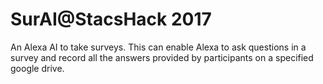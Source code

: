 # SurAI@StacsHack 2017
An Alexa AI to take surveys. This can enable Alexa to ask questions in a survey and record all the answers provided by participants on a specified google drive.

